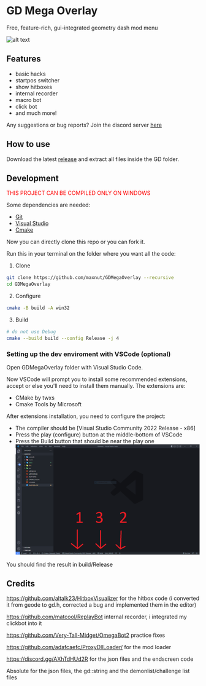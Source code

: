 # GD Mega Overlay

Free, feature-rich, gui-integrated geometry dash mod menu

![alt text](https://media.discordapp.net/attachments/587598582308143125/1064198417804431491/20230115160755_1.jpg)

## Features

- basic hacks
- startpos switcher
- show hitboxes
- internal recorder
- macro bot
- click bot
- and much more!

Any suggestions or bug reports?
Join the discord server [here](https://discord.gg/nbDjEg7SSU)

## How to use

Download the latest [release](https://github.com/maxnut/GDMegaOverlay/releases/latest) and extract all files inside the GD folder.

## Development

<span style="color:red">THIS PROJECT CAN BE COMPILED ONLY ON WINDOWS</span>

Some dependencies are needed:
* [Git](https://git-scm.com/)
* [Visual Studio](https://visualstudio.microsoft.com/)
* [Cmake](https://cmake.org/)

Now you can directly clone this repo or you can fork it.

Run this in your terminal on the folder where you want all the code:

1. Clone
```bash
git clone https://github.com/maxnut/GDMegaOverlay --recursive
cd GDMegaOverlay
```

2. Configure
``` bash
cmake -B build -A win32
```

3. Build

```bash
# do not use Debug
cmake --build build --config Release -j 4
```

### Setting up the dev enviroment with VSCode (optional)

Open GDMegaOverlay folder with Visual Studio Code.

Now VSCode will prompt you to install some recommended extensions, accept or else you'll need to install them manually.
The extensions are:
* CMake by twxs
* Cmake Tools by Microsoft

After extensions installation, you need to configure the project:
* The compiler should be [Visual Studio Community 2022 Release - x86]
* Press the play (configure) button at the middle-bottom of VSCode
* Press the Build button that should be near the play one 
![alt text](/docs/img/vscode_config.png)

You should find the result in build/Release

## Credits

https://github.com/altalk23/HitboxVisualizer for the hitbox code (i converted it from geode to gd.h, corrected a bug and implemented them in the editor)

https://github.com/matcool/ReplayBot internal recorder, i integrated my clickbot into it

https://github.com/Very-Tall-Midget/OmegaBot2 practice fixes

https://github.com/adafcaefc/ProxyDllLoader/ for the mod loader

https://discord.gg/AXhTdHUd2R for the json files and the endscreen code

Absolute for the json files, the gd::string and the demonlist/challenge list files


